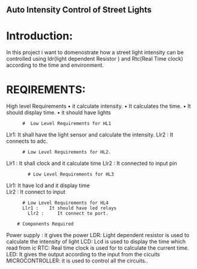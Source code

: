## Auto Intensity Control of Street Lights
# Introduction:
In this project i want to  domenostrate  how a street light intensity can be controlled using  ldr(light  dependent Resistor  ) and Rtc(Real Time clock)  according to the time and environment.


# REQIREMENTS:
High level Requirements 
•	it calculate intensity.
•	It calculates the time.
•	It should display time.
•	it should have lights



    
          #  Low Level Requirements for HL1
 Llr1:	  It shall have the light sensor and calculate the intensity. 
 Llr2	 :     It connects to adc.
	  
          # Low Level Requirements for HL2.
 Llr1	 :    It shall clock and it calculate time
Llr2 : 	It connected to input pin

            # Low Level Requirements for HL3
   Llr1:	     It have lcd and it display time	
   Llr2	:     It connect  to input

          # Low Level Requirements for HL4	
          Llr1 :	It should have led relays	
            Llr2 :     It connect to port.

        # Components Required
  Power supply :  it gives the  power
LDR:  Light dependent resistor is used to calculate the intensity of light
LCD:   Lcd  is  used   to  display  the  time which read from ic RTC:  Real time clock is used for to calculate the current time.
LED:   It gives the output according to the  input from the cicuits
MICROCONTROLLER:  it is  used to control  all the circuits..

